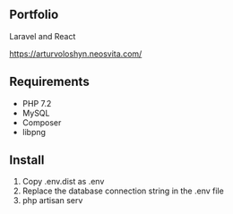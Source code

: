 ## Portfolio

Laravel and React

https://arturvoloshyn.neosvita.com/

## Requirements
- PHP 7.2
- MySQL
- Composer
- libpng

## Install
1. Copy .env.dist as .env
2. Replace the database connection string in the .env file
3. php artisan serv
